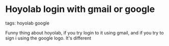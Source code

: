 # Hoyolab login with gmail or google
tags: hoyolab google

Funny thing about hoyolab, if you try login to it using gmail, and if you try to sign i using the google logo. It's different